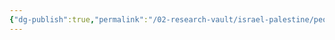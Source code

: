 ```yaml
---
{"dg-publish":true,"permalink":"/02-research-vault/israel-palestine/people/yoav-gallant/","created":"2025-08-22T20:53:25.678-04:00","updated":"2025-08-22T21:00:41.266-04:00"}
---
```


